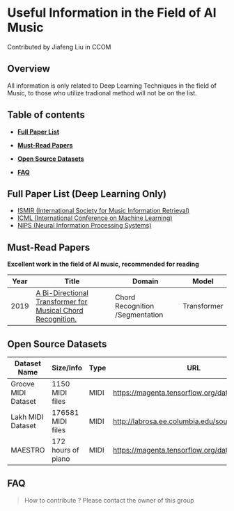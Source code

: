 # Useful Information in the Field of AI Music

Contributed by Jiafeng Liu in CCOM

## Overview

All information is only related to Deep Learning Techniques in the field of Music, to those who utilize tradional method will not be on the list.

## Table of contents

- **[Full Paper List](#full-paper-list)**
	
- **[Must-Read Papers](#must\-read-papers)**
	
- **[Open Source Datasets](#open-source-datasets)**

- **[FAQ](#faq)**


## Full Paper List (Deep Learning Only)
- [ISMIR (International Society for Music Information Retrieval)](Papers/ISMIR.md)
- [ICML (International Conference on Machine Learning)](Papers/ICML.md)
- [NIPS (Neural Information Processing Systems)](Papers/NIPS.md)


## Must-Read Papers

**Excellent work in the field of AI music, recommended for reading**
<br/>


|   Year | Title                                                                                                                                                                                            | Domain                                            | Model               |
|--------|--------------------------------------------------------------------------------------------------------------------------------------------------------------------------------------------------|---------------------------------------------------|---------------------|
|   2019 | [A Bi-Directional Transformer for Musical Chord Recognition.](http://archives.ismir.net/ismir2019/paper/000075.pdf)                                                                              | Chord Recognition /Segmentation                   | Transformer         |




## Open Source Datasets

| Dataset Name        | Size/Info              | Type | URL                                             |
|---------------------|------------------------|------|-------------------------------------------------|
| Groove MIDI Dataset | 1150 MIDI files        | MIDI | https://magenta.tensorflow.org/datasets/groove  |
| Lakh MIDI Dataset   | 176581 MIDI files      | MIDI | http://labrosa.ee.columbia.edu/sounds/music/    |
| MAESTRO             | 172 hours of piano     | MIDI | https://magenta.tensorflow.org/datasets/maestro |


## FAQ

> How to contribute ?
Please contact the owner of this group
